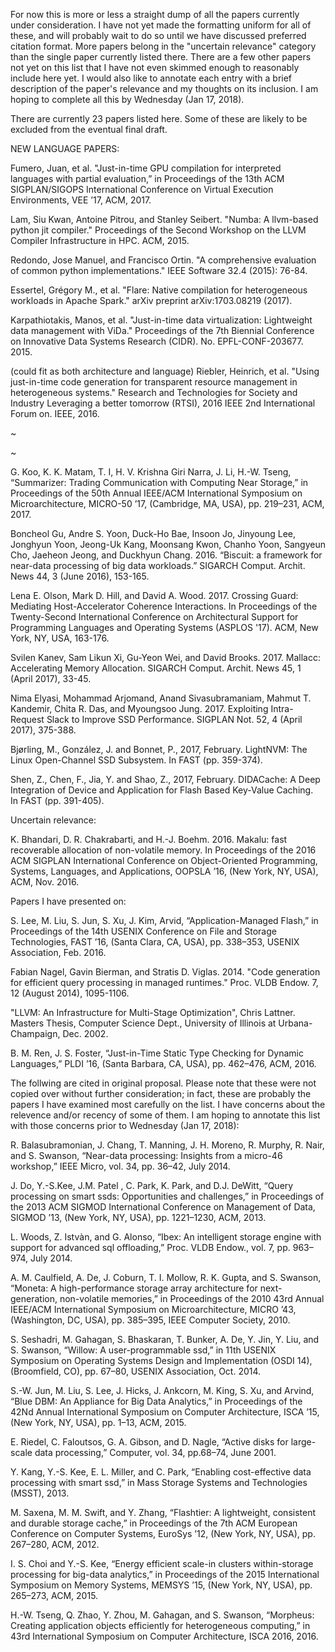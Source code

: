 For now this is more or less a straight dump of all the papers currently under consideration. I have not yet made the formatting uniform for all of these, and will probably wait to do so until we have discussed preferred citation format. More papers belong in the "uncertain relevance" category than the single paper currently listed there. There are a few other papers not yet on this list that I have not even skimmed enough to reasonably include here yet. I would also like to annotate each entry with a brief description of the paper's relevance and my thoughts on its inclusion. I am hoping to complete all this by Wednesday (Jan 17, 2018).

There are currently 23 papers listed here. Some of these are likely to be excluded from the eventual final draft.


NEW LANGUAGE PAPERS:

Fumero, Juan, et al. "Just-in-time GPU compilation for interpreted languages with partial evaluation,” in Proceedings of the 13th ACM SIGPLAN/SIGOPS International Conference on Virtual Execution Environments, VEE ’17, ACM, 2017.

Lam, Siu Kwan, Antoine Pitrou, and Stanley Seibert. "Numba: A llvm-based python jit compiler." Proceedings of the Second Workshop on the LLVM Compiler Infrastructure in HPC. ACM, 2015.

Redondo, Jose Manuel, and Francisco Ortin. "A comprehensive evaluation of common python implementations." IEEE Software 32.4 (2015): 76-84.

Essertel, Grégory M., et al. "Flare: Native compilation for heterogeneous workloads in Apache Spark." arXiv preprint arXiv:1703.08219 (2017).

Karpathiotakis, Manos, et al. "Just-in-time data virtualization: Lightweight data management with ViDa." Proceedings of the 7th Biennial Conference on Innovative Data Systems Research (CIDR). No. EPFL-CONF-203677. 2015.

(could fit as both architecture and language) Riebler, Heinrich, et al. "Using just-in-time code generation for transparent resource management in heterogeneous systems." Research and Technologies for Society and Industry Leveraging a better tomorrow (RTSI), 2016 IEEE 2nd International Forum on. IEEE, 2016.

~



~



G. Koo, K. K. Matam, T. I, H. V. Krishna Giri Narra, J. Li, H.-W. Tseng, “Summarizer: Trading Communication with Computing Near Storage,” in Proceedings of the 50th Annual IEEE/ACM International Symposium on Microarchitecture, MICRO-50 ’17, (Cambridge, MA, USA), pp. 219–231, ACM, 2017.

Boncheol Gu, Andre S. Yoon, Duck-Ho Bae, Insoon Jo, Jinyoung Lee, Jonghyun Yoon, Jeong-Uk Kang, Moonsang Kwon, Chanho Yoon, Sangyeun Cho, Jaeheon Jeong, and Duckhyun Chang. 2016. “Biscuit: a framework for near-data processing of big data workloads.” SIGARCH Comput. Archit. News 44, 3 (June 2016), 153-165.

Lena E. Olson, Mark D. Hill, and David A. Wood. 2017. Crossing Guard: Mediating Host-Accelerator Coherence Interactions. In Proceedings of the Twenty-Second International Conference on Architectural Support for Programming Languages and Operating Systems (ASPLOS '17). ACM, New York, NY, USA, 163-176.

Svilen Kanev, Sam Likun Xi, Gu-Yeon Wei, and David Brooks. 2017. Mallacc: Accelerating Memory Allocation. SIGARCH Comput. Archit. News 45, 1 (April 2017), 33-45.

Nima Elyasi, Mohammad Arjomand, Anand Sivasubramaniam, Mahmut T. Kandemir, Chita R. Das, and Myoungsoo Jung. 2017. Exploiting Intra-Request Slack to Improve SSD Performance. SIGPLAN Not. 52, 4 (April 2017), 375-388.

Bjørling, M., González, J. and Bonnet, P., 2017, February. LightNVM: The Linux Open-Channel SSD Subsystem. In FAST (pp. 359-374).

Shen, Z., Chen, F., Jia, Y. and Shao, Z., 2017, February. DIDACache: A Deep Integration of Device and Application for Flash Based Key-Value Caching. In FAST (pp. 391-405).



Uncertain relevance:

K. Bhandari, D. R. Chakrabarti, and H.-J. Boehm. 2016. Makalu: fast recoverable allocation of non-volatile memory. In Proceedings of the 2016 ACM SIGPLAN International Conference on Object-Oriented Programming, Systems, Languages, and Applications, OOPSLA ’16, (New York, NY, USA), ACM, Nov. 2016.


Papers I have presented on:

S. Lee, M. Liu, S. Jun, S. Xu, J. Kim, Arvid, “Application-Managed Flash,” in Proceedings of the 14th USENIX Conference on File and Storage Technologies, FAST ’16, (Santa Clara, CA, USA), pp. 338–353, USENIX Association, Feb. 2016.

Fabian Nagel, Gavin Bierman, and Stratis D. Viglas. 2014. "Code generation for efficient query processing in managed runtimes." Proc. VLDB Endow. 7, 12 (August 2014), 1095-1106.

"LLVM: An Infrastructure for Multi-Stage Optimization", Chris Lattner. Masters Thesis, Computer Science Dept., University of Illinois at Urbana-Champaign, Dec. 2002.

B. M. Ren, J. S. Foster, “Just-in-Time Static Type Checking for Dynamic Languages,” PLDI ’16, (Santa Barbara, CA, USA), pp. 462–476, ACM, 2016.



The follwing are cited in original proposal. Please note that these were not copied over without further consideration; in fact, these are probably the papers I have examined most carefully on the list. I have concerns about the relevence and/or recency of some of them. I am hoping to annotate this list with those concerns prior to Wednesday (Jan 17, 2018):

R. Balasubramonian, J. Chang, T. Manning, J. H. Moreno, R. Murphy, R. Nair, and S. Swanson, “Near-data processing: Insights from a micro-46 workshop,” IEEE Micro, vol. 34, pp. 36–42, July 2014. 

J. Do, Y.-S.Kee, J.M. Patel , C. Park, K. Park, and D.J. DeWitt, “Query processing on smart ssds: Opportunities and challenges,” in Proceedings of the 2013 ACM SIGMOD International Conference on Management of Data, SIGMOD ’13, (New York, NY, USA), pp. 1221–1230, ACM, 2013. 

L. Woods, Z. Istvàn, and G. Alonso, “Ibex: An intelligent storage engine with support for advanced sql offloading,” Proc. VLDB Endow., vol. 7, pp. 963–974, July 2014. 

A. M. Caulfield, A. De, J. Coburn, T. I. Mollow, R. K. Gupta, and S. Swanson, “Moneta: A high-performance storage array architecture for next-generation, non-volatile memories,” in Proceedings of the 2010 43rd Annual IEEE/ACM International Symposium on Microarchitecture, MICRO ’43, (Washington, DC, USA), pp. 385–395, IEEE Computer Society, 2010. 

S. Seshadri, M. Gahagan, S. Bhaskaran, T. Bunker, A. De, Y. Jin, Y. Liu, and S. Swanson, “Willow: A user-programmable ssd,” in 11th USENIX Symposium on Operating Systems Design and Implementation (OSDI 14), (Broomfield, CO), pp. 67–80, USENIX Association, Oct. 2014. 

S.-W. Jun, M. Liu, S. Lee, J. Hicks, J. Ankcorn, M. King, S. Xu, and Arvind, “Blue DBM: An Appliance for Big Data Analytics,” in Proceedings of the 42Nd Annual International Symposium on Computer Architecture, ISCA ’15, (New York, NY, USA), pp. 1–13, ACM, 2015. 

E. Riedel, C. Faloutsos, G. A. Gibson, and D. Nagle, “Active disks for large-scale data processing,” Computer, vol. 34, pp.68–74, June 2001. 

Y. Kang, Y.-S. Kee, E. L. Miller, and C. Park, “Enabling cost-effective data processing with smart ssd,” in Mass Storage Systems and Technologies (MSST), 2013. 

M. Saxena, M. M. Swift, and Y. Zhang, “Flashtier: A lightweight, consistent and durable storage cache,” in Proceedings of the 7th ACM European Conference on Computer Systems, EuroSys ’12, (New York, NY, USA), pp. 267–280, ACM, 2012. 

I. S. Choi and Y.-S. Kee, “Energy efficient scale-in clusters within-storage processing for big-data analytics,” in Proceedings of the 2015 International Symposium on Memory Systems, MEMSYS ’15, (New York, NY, USA), pp. 265–273, ACM, 2015. 

H.-W. Tseng, Q. Zhao, Y. Zhou, M. Gahagan, and S. Swanson, “Morpheus: Creating application objects efficiently for heterogeneous computing,” in 43rd International Symposium on Computer Architecture, ISCA 2016, 2016. 
